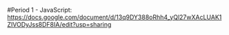 #Period 1 - JavaScript:
https://docs.google.com/document/d/13q9DY388oRhh4_yQl27wXAcLUAK1ZIVODyJss8DF8IA/edit?usp=sharing
